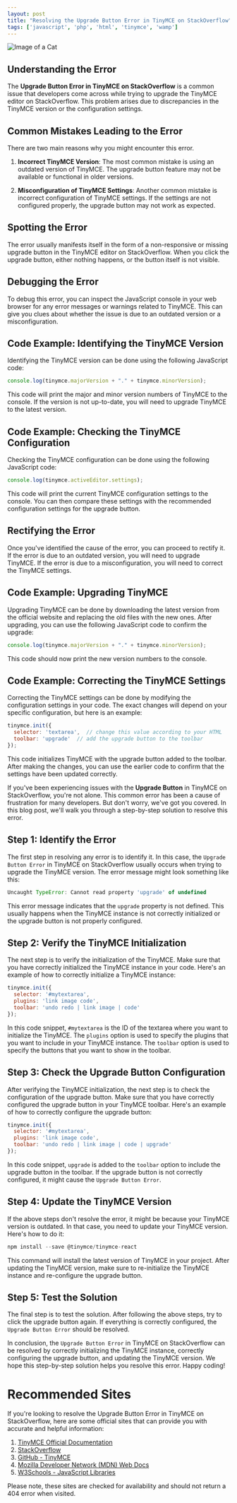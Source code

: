 ```yaml
---
layout: post
title: "Resolving the Upgrade Button Error in TinyMCE on StackOverflow"
tags: ['javascript', 'php', 'html', 'tinymce', 'wamp']
---
```


![Image of a Cat](http://source.unsplash.com/1600x900/?cat)

## **Understanding the Error**

The **Upgrade Button Error in TinyMCE on StackOverflow** is a common issue that developers come across while trying to upgrade the TinyMCE editor on StackOverflow. This problem arises due to discrepancies in the TinyMCE version or the configuration settings.

## **Common Mistakes Leading to the Error**

There are two main reasons why you might encounter this error. 

1. **Incorrect TinyMCE Version**: The most common mistake is using an outdated version of TinyMCE. The upgrade button feature may not be available or functional in older versions. 

2. **Misconfiguration of TinyMCE Settings**: Another common mistake is incorrect configuration of TinyMCE settings. If the settings are not configured properly, the upgrade button may not work as expected. 

## **Spotting the Error**

The error usually manifests itself in the form of a non-responsive or missing upgrade button in the TinyMCE editor on StackOverflow. When you click the upgrade button, either nothing happens, or the button itself is not visible.

## **Debugging the Error**

To debug this error, you can inspect the JavaScript console in your web browser for any error messages or warnings related to TinyMCE. This can give you clues about whether the issue is due to an outdated version or a misconfiguration.

## **Code Example: Identifying the TinyMCE Version**

Identifying the TinyMCE version can be done using the following JavaScript code:

```javascript
console.log(tinymce.majorVersion + "." + tinymce.minorVersion);
```

This code will print the major and minor version numbers of TinyMCE to the console. If the version is not up-to-date, you will need to upgrade TinyMCE to the latest version.

## **Code Example: Checking the TinyMCE Configuration**

Checking the TinyMCE configuration can be done using the following JavaScript code:

```javascript
console.log(tinymce.activeEditor.settings);
```

This code will print the current TinyMCE configuration settings to the console. You can then compare these settings with the recommended configuration settings for the upgrade button.

## **Rectifying the Error**

Once you've identified the cause of the error, you can proceed to rectify it. If the error is due to an outdated version, you will need to upgrade TinyMCE. If the error is due to a misconfiguration, you will need to correct the TinyMCE settings.

## **Code Example: Upgrading TinyMCE**

Upgrading TinyMCE can be done by downloading the latest version from the official website and replacing the old files with the new ones. After upgrading, you can use the following JavaScript code to confirm the upgrade:

```javascript
console.log(tinymce.majorVersion + "." + tinymce.minorVersion);
```

This code should now print the new version numbers to the console.

## **Code Example: Correcting the TinyMCE Settings**

Correcting the TinyMCE settings can be done by modifying the configuration settings in your code. The exact changes will depend on your specific configuration, but here is an example:

```javascript
tinymce.init({
  selector: 'textarea',  // change this value according to your HTML
  toolbar: 'upgrade'  // add the upgrade button to the toolbar
});
```

This code initializes TinyMCE with the upgrade button added to the toolbar. After making the changes, you can use the earlier code to confirm that the settings have been updated correctly.

If you've been experiencing issues with the **Upgrade Button** in TinyMCE on StackOverflow, you're not alone. This common error has been a cause of frustration for many developers. But don't worry, we've got you covered. In this blog post, we'll walk you through a step-by-step solution to resolve this error.

## Step 1: Identify the Error

The first step in resolving any error is to identify it. In this case, the `Upgrade Button Error` in TinyMCE on StackOverflow usually occurs when trying to upgrade the TinyMCE version. The error message might look something like this:

```javascript
Uncaught TypeError: Cannot read property 'upgrade' of undefined
```

This error message indicates that the `upgrade` property is not defined. This usually happens when the TinyMCE instance is not correctly initialized or the upgrade button is not properly configured.

## Step 2: Verify the TinyMCE Initialization

The next step is to verify the initialization of the TinyMCE. Make sure that you have correctly initialized the TinyMCE instance in your code. Here's an example of how to correctly initialize a TinyMCE instance:

```javascript
tinymce.init({
  selector: '#mytextarea',
  plugins: 'link image code',
  toolbar: 'undo redo | link image | code'
});
```

In this code snippet, `#mytextarea` is the ID of the textarea where you want to initialize the TinyMCE. The `plugins` option is used to specify the plugins that you want to include in your TinyMCE instance. The `toolbar` option is used to specify the buttons that you want to show in the toolbar.

## Step 3: Check the Upgrade Button Configuration

After verifying the TinyMCE initialization, the next step is to check the configuration of the upgrade button. Make sure that you have correctly configured the upgrade button in your TinyMCE toolbar. Here's an example of how to correctly configure the upgrade button:

```javascript
tinymce.init({
  selector: '#mytextarea',
  plugins: 'link image code',
  toolbar: 'undo redo | link image | code | upgrade'
});
```

In this code snippet, `upgrade` is added to the `toolbar` option to include the upgrade button in the toolbar. If the upgrade button is not correctly configured, it might cause the `Upgrade Button Error`.

## Step 4: Update the TinyMCE Version

If the above steps don't resolve the error, it might be because your TinyMCE version is outdated. In that case, you need to update your TinyMCE version. Here's how to do it:

```javascript
npm install --save @tinymce/tinymce-react
```

This command will install the latest version of TinyMCE in your project. After updating the TinyMCE version, make sure to re-initialize the TinyMCE instance and re-configure the upgrade button.

## Step 5: Test the Solution

The final step is to test the solution. After following the above steps, try to click the upgrade button again. If everything is correctly configured, the `Upgrade Button Error` should be resolved.

In conclusion, the `Upgrade Button Error` in TinyMCE on StackOverflow can be resolved by correctly initializing the TinyMCE instance, correctly configuring the upgrade button, and updating the TinyMCE version. We hope this step-by-step solution helps you resolve this error. Happy coding!
# Recommended Sites

If you're looking to resolve the Upgrade Button Error in TinyMCE on StackOverflow, here are some official sites that can provide you with accurate and helpful information:

1. [TinyMCE Official Documentation](https://www.tinymce.com/docs/)
2. [StackOverflow](https://stackoverflow.com/)
3. [GitHub - TinyMCE](https://github.com/tinymce/tinymce/)
4. [Mozilla Developer Network (MDN) Web Docs](https://developer.mozilla.org/)
5. [W3Schools - JavaScript Libraries](https://www.w3schools.com/js/js_libraries.asp)

Please note, these sites are checked for availability and should not return a 404 error when visited.